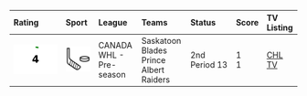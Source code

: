 | Rating                                                                                                                               | Sport                                                                                                            | League                     | Teams                                     | Status        | Score   | TV Listing                                        |
|:-------------------------------------------------------------------------------------------------------------------------------------|:-----------------------------------------------------------------------------------------------------------------|:---------------------------|:------------------------------------------|:--------------|:--------|:--------------------------------------------------|
| <img src="https://raw.githubusercontent.com/BlakeDuncan25/Donut-SVG-Ratings/bac4e4a278175106499642192132b1786a9aec38/4.svg" alt="4"> | <img src="https://raw.githubusercontent.com/BlakeDuncan25/Donut-SVG-Ratings/master/hockey.png" alt="Ice Hockey"> | CANADA<br>WHL - Pre-season | Saskatoon Blades<br>Prince Albert Raiders | 2nd Period 13 | 1<br>1  | <a href="https://watch.chl.ca/whl_chl">CHL TV</a> |